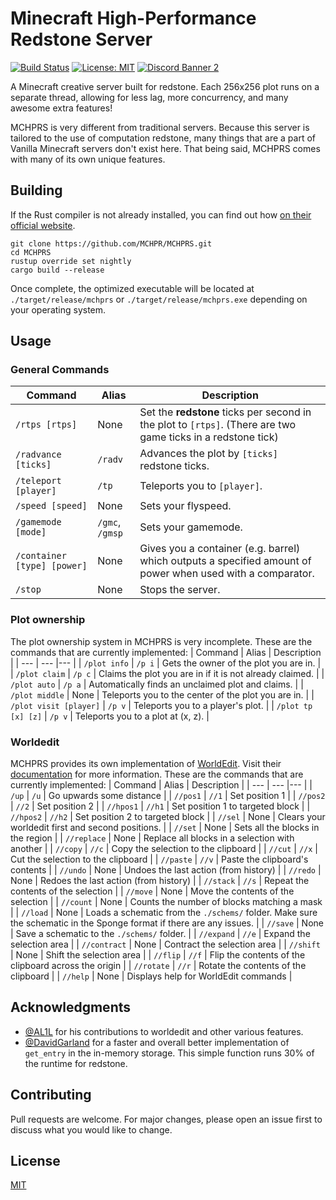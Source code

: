 # Minecraft High-Performance Redstone Server

[![Build Status](https://travis-ci.org/MCHPR/MCHPRS.svg?branch=master)](https://travis-ci.org/MCHPR/MCHPRS) [![License: MIT](https://img.shields.io/badge/License-MIT-yellow.svg)](https://opensource.org/licenses/MIT) [![Discord Banner 2](https://discordapp.com/api/guilds/724072903083163679/widget.png)](https://discord.com/invite/svK9JU7)


A Minecraft creative server built for redstone. Each 256x256 plot runs on a separate thread, allowing for less lag, more concurrency, and many awesome extra features!

MCHPRS is very different from traditional servers. Because this server is tailored to the use of computation redstone, many things that are a part of Vanilla Minecraft servers don't exist here. That being said, MCHPRS comes with many of its own unique features.

## Building

If the Rust compiler is not already installed, you can find out how [on their official website](https://www.rust-lang.org/tools/install).

```shell
git clone https://github.com/MCHPR/MCHPRS.git
cd MCHPRS
rustup override set nightly
cargo build --release
```

Once complete, the optimized executable will be located at `./target/release/mchprs` or `./target/release/mchprs.exe` depending on your operating system.

## Usage

### General Commands
| Command | Alias | Description |
| --- | --- |--- |
| `/rtps [rtps]` | None | Set the **redstone** ticks per second in the plot to `[rtps]`. (There are two game ticks in a redstone tick) |
| `/radvance [ticks]` | `/radv` | Advances the plot by `[ticks]` redstone ticks. |
| `/teleport [player]` | `/tp` | Teleports you to `[player]`. |
| `/speed [speed]` | None | Sets your flyspeed. |
| `/gamemode [mode]` | `/gmc`, `/gmsp` | Sets your gamemode. |
| `/container [type] [power]` | None | Gives you a container (e.g. barrel) which outputs a specified amount of power when used with a comparator. |
| `/stop` | None | Stops the server. |

### Plot ownership
The plot ownership system in MCHPRS is very incomplete.
These are the commands that are currently implemented:
| Command | Alias | Description |
| --- | --- |--- |
| `/plot info` | `/p i` | Gets the owner of the plot you are in. |
| `/plot claim` | `/p c` | Claims the plot you are in if it is not already claimed. |
| `/plot auto` | `/p a` | Automatically finds an unclaimed plot and claims. |
| `/plot middle` | None | Teleports you to the center of the plot you are in. |
| `/plot visit [player]` | `/p v` | Teleports you to a player's plot. |
| `/plot tp [x] [z]` | `/p v` | Teleports you to a plot at (x, z). |

### Worldedit
MCHPRS provides its own implementation of [WorldEdit](https://github.com/EngineHub/WorldEdit). Visit their [documentation](https://worldedit.enginehub.org/en/latest/commands/) for more information.
These are the commands that are currently implemented:
| Command | Alias | Description |
| --- | --- |--- |
| `/up` | `/u` | Go upwards some distance |
| `//pos1` | `//1` | Set position 1 |
| `//pos2` | `//2` | Set position 2 |
| `//hpos1` | `//h1` | Set position 1 to targeted block |
| `//hpos2` | `//h2` | Set position 2 to targeted block |
| `//sel` | None | Clears your worldedit first and second positions. |
| `//set` | None | Sets all the blocks in the region |
| `//replace` | None | Replace all blocks in a selection with another |
| `//copy` | `//c` | Copy the selection to the clipboard |
| `//cut` | `//x` | Cut the selection to the clipboard |
| `//paste` | `//v` | Paste the clipboard's contents |
| `//undo` | None | Undoes the last action (from history) |
| `//redo` | None | Redoes the last action (from history) |
| `//stack` | `//s` | Repeat the contents of the selection |
| `//move` | None | Move the contents of the selection |
| `//count` | None | Counts the number of blocks matching a mask |
| `//load` | None | Loads a schematic from the `./schems/` folder. Make sure the schematic in the Sponge format if there are any issues. |
| `//save` | None | Save a schematic to the `./schems/` folder. |
| `//expand` | `//e` | Expand the selection area |
| `//contract` | None | Contract the selection area |
| `//shift` | None | Shift the selection area |
| `//flip` | `//f` | Flip the contents of the clipboard across the origin |
| `//rotate` | `//r` | Rotate the contents of the clipboard |
| `//help` | None | Displays help for WorldEdit commands |

## Acknowledgments
- [@AL1L](https://github.com/AL1L) for his contributions to worldedit and other various features.
- [@DavidGarland](https://github.com/DavidGarland) for a faster and overall better implementation of `get_entry` in the in-memory storage. This simple function runs 30% of the runtime for redstone.

## Contributing
Pull requests are welcome. For major changes, please open an issue first to discuss what you would like to change.

## License
[MIT](https://choosealicense.com/licenses/mit/)
